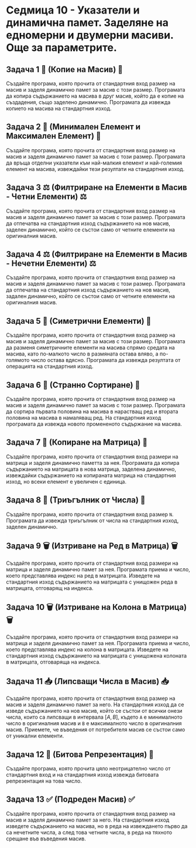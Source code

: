 # Седмица 10 - Указатели и динамична памет. Заделяне на едномерни и двумерни масиви. Още за параметрите.



## Задача 1 👥 (Копие на Масив) 👥

Създайте програма, която прочита от стандартния вход размер на масив и заделя динамично памет за масив с този размер. Програмата да копира съдържанието на масива в друг масив, който да е копие на създадения, също заделено динамично. Програмата да извежда копието на масива на стандартния изход.


## Задача 2 🔽 (Минимален Елемент и Максимален Елемент) 🔼

Създайте програма, която прочита от стандартния вход размер на масив и заделя динамично памет за масив с този размер. Програмата да връща отделни указатели към най-малкия елемент и най-големия елемент на масива, извеждайки тези резултати на стандартния изход.


## Задача 3 ⚖️ (Филтриране на Елементи в Масив - Четни Елементи) ⚖️

Създайте програма, която прочита от стандартния вход размер на масив и заделя динамично памет за масив с този размер. Програмата да отпечатва на стандартния изход съдържанието на нов масив, заделен динамично, който се състои само от четните елементи на оригиналния масив.


## Задача 4 ⚖️ (Филтриране на Елементи в Масив - Нечетни Елементи) ⚖️

Създайте програма, която прочита от стандартния вход размер на масив и заделя динамично памет за масив с този размер. Програмата да отпечатва на стандартния изход съдържанието на нов масив, задален динамично, който се състои само от четните елементи на оригиналния масив.


## Задача 5 💠 (Симетрични Елементи) 💠

Създайте програма, която прочита от стандартния вход размер на масив и заделя динамично памет за масив с този размер. Програмата да разменя симетричните елементи на масива спрямо средата на масива, като по-малкото число в размяната остава вляво, а по-голямото число остава вдясно. Програмата да извежда резултата от операцията на стандартния изход.


## Задача 6 🧮 (Странно Сортиране) 🧮

Създайте програма, която прочита от стандартния вход размер на масив и заделя динамично памет за масив с този размер. Програмата да сортира първата половина на масива в нарастващ ред и втората половина на масива в намаляващ ред. На стандартния изход програмата да извежда новото промененото съдържание на масива.


## Задача 7 🤖 (Копиране на Матрица) 🤖

Създайте програма, която прочита от стандартния вход размери на матрица и заделя динамично паметта за нея. Програмата да копира съдържанието на матрицата в нова матрица, заделена динамично, извеждайки съдържанието на копираната матрица на стандартния изход, но всеки елемент е увеличен с единица.


## Задача 8 📝 (Триъгълник от Числа) 📝

Създайте програма, която прочита от стандартния вход размер `N`. Програмата да извежда триъгълник от числа на стандартния изход, заделен динамично.


## Задача 9 🗑️ (Изтриване на Ред в Матрица) 🗑️

Създайте програма, която прочита от стандартния вход размери на матрица и заделя динамично памет за нея. Програмата приема и число, което представлява индекс на ред в матрицата. Изведете на стандартния изход съдържанието на матрицата с унищожен реда в матрицата, отговарящ на индекса.


## Задача 10 🗑️ (Изтриване на Колона в Матрица) 🗑️

Създайте програма, която прочита от стандартния вход размери на матрица и заделя динамично памет за нея. Програмата приема и число, което представлява индекс на колона в матрицата. Изведете на стандартния изход съдържанието на матрицата с унищожена колоната в матрицата, отговаряща на индекса.


## Задача 11 📥 (Липсващи Числа в Масив) 📥

Създайте програма, която прочита от стандартния вход размер на масив и заделя динамично памет за него. На стандартния изход да се изведе съдържанието на нов масив, който се състои от всички онези числа, които са липсващи в интервала $[A, B]$, където `A` е минималното число в оригиналния масив и `B` е максималното число в оригиналния масив. Приемете, че въведения от потребителя масив се състои само от уникални елементи.


## Задача 12 👾 (Битова Репрезентация) 👾

Създайте програма, която прочита цяло неотрицателно число от стандартния вход и на стандартния изход извежда битовата репрезентация на това число.


## Задача 13 ✅ (Подреден Масив) ✅

Създайте програма, която прочита от стандартния вход размер на масив и заделя динамично памет за него. На стандартния изход изведете съдържанието на масива, но в реда на извеждането първо да са нечетните числа, а след това четните числа, в реда на тяхното срещане във въведения масив.
